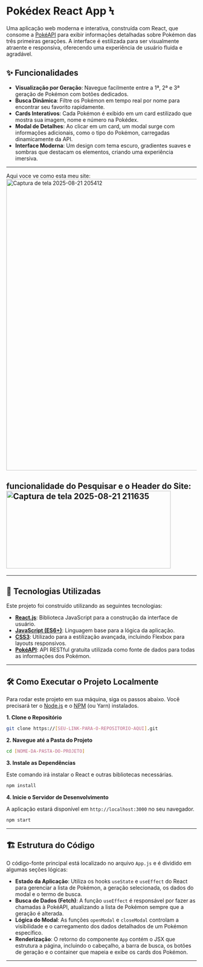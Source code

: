 # Pokédex React App Ϟ

Uma aplicação web moderna e interativa, construída com React, que consome a [PokéAPI](https://pokeapi.co/) para exibir informações detalhadas sobre Pokémon das três primeiras gerações. A interface é estilizada para ser visualmente atraente e responsiva, oferecendo uma experiência de usuário fluida e agradável.

## ✨ Funcionalidades

  - **Visualização por Geração**: Navegue facilmente entre a 1ª, 2ª e 3ª geração de Pokémon com botões dedicados.
  - **Busca Dinâmica**: Filtre os Pokémon em tempo real por nome para encontrar seu favorito rapidamente.
  - **Cards Interativos**: Cada Pokémon é exibido em um card estilizado que mostra sua imagem, nome e número na Pokédex.
  - **Modal de Detalhes**: Ao clicar em um card, um modal surge com informações adicionais, como o tipo do Pokémon, carregadas dinamicamente da API.
  - **Interface Moderna**: Um design com tema escuro, gradientes suaves e sombras que destacam os elementos, criando uma experiência imersiva.

---
   Aqui voce ve como esta meu site:
<img width="1917" height="770" alt="Captura de tela 2025-08-21 205412" src="https://github.com/user-attachments/assets/b4211b80-4309-4f76-b8f6-665e29fc2f2a" />

   funcionalidade do Pesquisar e o Header do Site:
<img width="435" height="205" alt="Captura de tela 2025-08-21 211635" src="https://github.com/user-attachments/assets/b44642a9-0e74-4878-a064-e0e8a8357627" />
--




-----

## 🚀 Tecnologias Utilizadas

Este projeto foi construído utilizando as seguintes tecnologias:

  - **[React.js](https://reactjs.org/)**: Biblioteca JavaScript para a construção da interface de usuário.
  - **[JavaScript (ES6+)](https://www.ecma-international.org/)**: Linguagem base para a lógica da aplicação.
  - **[CSS3](https://developer.mozilla.org/pt-BR/docs/Web/CSS)**: Utilizado para a estilização avançada, incluindo Flexbox para layouts responsivos.
  - **[PokéAPI](https://pokeapi.co/)**: API RESTful gratuita utilizada como fonte de dados para todas as informações dos Pokémon.

-----

## 🛠️ Como Executar o Projeto Localmente

Para rodar este projeto em sua máquina, siga os passos abaixo. Você precisará ter o [Node.js](https://nodejs.org/en/) e o [NPM](https://www.npmjs.com/) (ou Yarn) instalados.

**1. Clone o Repositório**

```bash
git clone https://[SEU-LINK-PARA-O-REPOSITORIO-AQUI].git
```

**2. Navegue até a Pasta do Projeto**

```bash
cd [NOME-DA-PASTA-DO-PROJETO]
```

**3. Instale as Dependências**

Este comando irá instalar o React e outras bibliotecas necessárias.

```bash
npm install
```

**4. Inicie o Servidor de Desenvolvimento**

A aplicação estará disponível em `http://localhost:3000` no seu navegador.

```bash
npm start
```

-----

## 🏗️ Estrutura do Código

O código-fonte principal está localizado no arquivo `App.js` e é dividido em algumas seções lógicas:

  - **Estado da Aplicação**: Utiliza os hooks `useState` e `useEffect` do React para gerenciar a lista de Pokémon, a geração selecionada, os dados do modal e o termo de busca.
  - **Busca de Dados (Fetch)**: A função `useEffect` é responsável por fazer as chamadas à PokéAPI, atualizando a lista de Pokémon sempre que a geração é alterada.
  - **Lógica do Modal**: As funções `openModal` e `closeModal` controlam a visibilidade e o carregamento dos dados detalhados de um Pokémon específico.
  - **Renderização**: O retorno do componente `App` contém o JSX que estrutura a página, incluindo o cabeçalho, a barra de busca, os botões de geração e o container que mapeia e exibe os cards dos Pokémon.

-----

